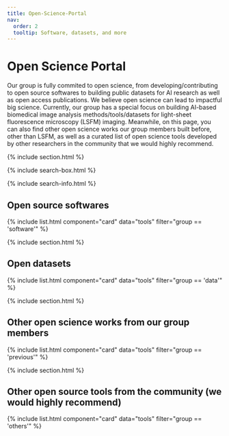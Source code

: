 ```yaml
---
title: Open-Science-Portal
nav:
  order: 2
  tooltip: Software, datasets, and more
---
```


# <i class="fas fa-tools"></i> Open Science Portal

Our group is fully commited to open science, from developing/contributing to open source softwares to building public datasets for AI research as well as open access publications. We believe open science can lead to impactful big science. Currently, our group has a special focus on building AI-based biomedical image analysis methods/tools/datasets for light-sheet fluorescence microscopy (LSFM) imaging. Meanwhile, on this page, you can also find other open science works our group members built before, other than LSFM, as well as a curated list of open science tools developed by other researchers in the community that we would highly recommend. 

{% include section.html %}

{% include search-box.html %}

{% include search-info.html %}

## Open source softwares

{% include list.html component="card" data="tools" filter="group == 'software'" %}

{% include section.html %}

## Open datasets

{% include list.html component="card" data="tools" filter="group == 'data'" %}

{% include section.html %}

## Other open science works from our group members

{% include list.html component="card" data="tools" filter="group == 'previous'" %}

{% include section.html %}

## Other open source tools from the community (we would highly recommend)

{% include list.html component="card" data="tools" filter="group == 'others'" %}
